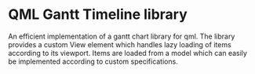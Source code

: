 # QML Gantt Timeline library
 
An efficient implementation of a gantt chart library for qml. The library provides a custom View element
which handles lazy loading of items according to its viewport. Items are loaded from a model which can easily be implemented according to custom specifications.